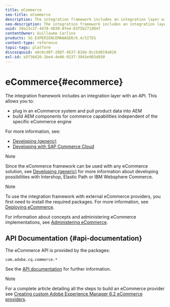 ```yaml
---
title: eCommerce
seo-title: eCommerce
description: The integration framework includes an integration layer with an API
seo-description: The integration framework includes an integration layer with an API
uuid: 39a13c2f-4478-4030-8fe4-03f5b271d04f
contentOwner: Guillaume Carlino
products: SG_EXPERIENCEMANAGER/6.4/SITES
content-type: reference
topic-tags: platform
discoiquuid: a8c0cd0f-268f-4b37-83de-0ccbd819a016
exl-id: a5f36d26-1be4-4e06-9237-3943e903d850
---
```

# eCommerce{#ecommerce}

The integration framework includes an integration layer with an API. This allows you to:

* plug in an eCommerce system and pull product data into AEM
* build AEM components for commerce capabilities independent of the specific eCommerce engine

For more information, see:

* [Developing (generic)](/help/sites-developing/generic.md)
* [Developing with SAP Commerce Cloud](/help/sites-developing/sap-commerce-cloud.md)

>[!NOTE]
>
>Since the eCommerce framework can be used with any eCommerce solution, see [Developing (generic)](/help/sites-developing/generic.md) for more information about developing possibilities with Intershop, Elastic Path or IBM Websphere Commerce.

>[!NOTE]
>
>To use the integration framework with external eCommerce providers, you first need to install the required packages. For more information, see [Deploying eCommerce](/help/sites-deploying/ecommerce.md).
>
>For information about concepts and administering eCommerce implementations, see [Administering eCommerce](/help/sites-administering/ecommerce.md).

## API Documentation {#api-documentation}

The eCommerce API is provided by the packages:

`com.adobe.cq.commerce.*`

See the [API documentation](https://helpx.adobe.com/experience-manager/6-4/sites/developing/using/reference-materials/javadoc/index.html) for further information.

>[!NOTE]
>
>For a complete article detailing all the steps to build an eCommerce provider see [Creating custom Adobe Experience Manager 6.2 eCommerce providers](https://helpx.adobe.com/experience-manager/using/ecommerce62.html).
